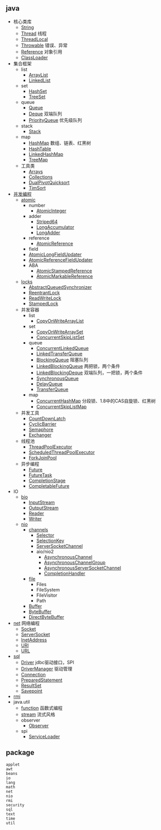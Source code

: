 ## java
* 核心类库
  * [String](/10-java/src/rt.jar.src/java/lang/String.md)
  * [Thread](/10-java/src/rt.jar.src/java/lang/Thread.md) 线程
  * [ThreadLocal](/10-java/src/rt.jar.src/java/lang/ThreadLocal.md)
  * [Throwable](/10-java/src/rt.jar.src/java/lang/Throwable.md) 错误、异常
  * [Reference](/10-java/src/rt.jar.src/java/lang/ref/Reference.md) 对象引用
  * [ClassLoader](/10-java/src/rt.jar.src/java/lang/ClassLoader.md)
* 集合框架
  * list
    * [ArrayList](/10-java/src/rt.jar.src/java/util/collections/list.ArrayList.md)
    * [LinkedList](/10-java/src/rt.jar.src/java/util/collections/list.LinkedList.md)
  * set
    * [HashSet](/10-java/src/rt.jar.src/java/util/collections/set.HashSet.md)
    * [TreeSet](/10-java/src/rt.jar.src/java/util/collections/set.TreeSet.md)
  * queue
    * [Queue](/10-java/src/rt.jar.src/java/util/collections/queue.Queue.md)
    * [Deque](/10-java/src/rt.jar.src/java/util/collections/queue.Deque.md) 双端队列
    * [PriorityQueue](/10-java/src/rt.jar.src/java/util/collections/queue.PriorityQueue.md) 优先级队列
  * stack
    * [Stack](/10-java/src/rt.jar.src/java/util/collections/stack.Stack.md)
  * map
    * [HashMap](/10-java/src/rt.jar.src/java/util/collections/map.HashMap.md) 数组、链表、红黑树
    * [HashTable](/10-java/src/rt.jar.src/java/util/collections/map.HashTable.md)
    * [LinkedHashMap](/10-java/src/rt.jar.src/java/util/collections/map.LinkedHashMap.md)
    * [TreeMap](/10-java/src/rt.jar.src/java/util/collections/map.TreeMap.md)
  * 工具类
    * [Arrays](/10-java/src/rt.jar.src/java/util/collections/Arrays.md)  
    * [Collections](/10-java/src/rt.jar.src/java/util/collections/Collections.md)  
    * [DualPivotQuicksort](/10-java/src/rt.jar.src/java/util/collections/sort.DualPivotQuicksort.md)
    * [TimSort](/10-java/src/rt.jar.src/java/util/collections/sort.TimSort.md)
* [并发编程](/10-java/src/rt.jar.src/java/util/concurrent/README.md)
  * [atomic](/10-java/src/rt.jar.src/java/util/concurrent/atomic/README.md)
    * number
      * [AtomicInteger](/10-java/src/rt.jar.src/java/util/concurrent/atomic/AtomicInteger.md)
    * adder
      * [Striped64](/10-java/src/rt.jar.src/java/util/concurrent/atomic/Striped64.md)
      * [LongAccumulator](/10-java/src/rt.jar.src/java/util/concurrent/atomic/LongAccumulator.md)
      * [LongAdder](/10-java/src/rt.jar.src/java/util/concurrent/atomic/LongAdder.md)
    * reference
      * [AtomicReference](/10-java/src/rt.jar.src/java/util/concurrent/atomic/AtomicReference.md)
    * field
     * [AtomicLongFieldUpdater](/10-java/src/rt.jar.src/java/util/concurrent/atomic/AtomicLongFieldUpdater.md)
     * [AtomicReferenceFieldUpdater](/10-java/src/rt.jar.src/java/util/concurrent/atomic/AtomicReferenceFieldUpdater.md)
    * ABA
      * [AtomicStampedReference](/10-java/src/rt.jar.src/java/util/concurrent/atomic/AtomicStampedReference.md)
      * [AtomicMarkableReference](/10-java/src/rt.jar.src/java/util/concurrent/atomic/AtomicMarkableReference.md)
  * [locks](/10-java/src/rt.jar.src/java/util/concurrent/locks/README.md)
    * [AbstractQueuedSynchronizer](/10-java/src/rt.jar.src/java/util/concurrent/locks/AbstractQueuedSynchronizer.md)
    * [ReentrantLock](/10-java/src/rt.jar.src/java/util/concurrent/locks/ReentrantLock.md)
    * [ReadWriteLock](/10-java/src/rt.jar.src/java/util/concurrent/locks/ReadWriteLock.md)
    * [StampedLock](/10-java/src/rt.jar.src/java/util/concurrent/locks/StampedLock.md)
  * 并发容器
    * list
      * [CopyOnWriteArrayList](/10-java/src/rt.jar.src/java/util/concurrent/list.CopyOnWriteArrayList.md)
    * set
      * [CopyOnWriteArraySet](/10-java/src/rt.jar.src/java/util/concurrent/set.CopyOnWriteArraySet.md)
      * [ConcurrentSkipListSet](/10-java/src/rt.jar.src/java/util/concurrent/set.ConcurrentSkipListSet.md)
    * queue
      * [ConcurrentLinkedQueue](/10-java/src/rt.jar.src/java/util/concurrent/queue.ConcurrentLinkedQueue.md)
      * [LinkedTransferQueue](/10-java/src/rt.jar.src/java/util/concurrent/queue.LinkedTransferQueue.md)
      * [BlockingQueue](/10-java/src/rt.jar.src/java/util/concurrent/queue.BlockingQueue.md) 阻塞队列
      * [LinkedBlockingQueue](/10-java/src/rt.jar.src/java/util/concurrent/queue.LinkedBlockingQueue.md) 两把锁，两个条件
      * [LinkedBlockingDeque](/10-java/src/rt.jar.src/java/util/concurrent/queue.LinkedBlockingDeque.md) 双端队列，一把锁，两个条件
      * [SynchronousQueue](/10-java/src/rt.jar.src/java/util/concurrent/queue.SynchronousQueue.md)
      * [DelayQueue](/10-java/src/rt.jar.src/java/util/concurrent/queue.DelayQueue.md)
      * [TransferQueue](/10-java/src/rt.jar.src/java/util/concurrent/queue.TransferQueue.md)
    * map
      * [ConcurrentHashMap](/10-java/src/rt.jar.src/java/util/concurrent/map.ConcurrentHashMap.md) 分段锁、1.8中的CAS自旋锁、红黑树
      * [ConcurrentSkipListMap](/10-java/src/rt.jar.src/java/util/concurrent/map.ConcurrentSkipListMap.md)
  * 并发工具
    * [CountDownLatch](/10-java/src/rt.jar.src/java/util/concurrent/tool.CountDownLatch.md) 
    * [CyclicBarrier](/10-java/src/rt.jar.src/java/util/concurrent/tool.CyclicBarrier.md)
    * [Semaphore](/10-java/src/rt.jar.src/java/util/concurrent/tool.Semaphore.md)
    * [Exchanger](/10-java/src/rt.jar.src/java/util/concurrent/tool.Exchanger.md)
  * 线程池
    * [ThreadPoolExecutor](/10-java/src/rt.jar.src/java/util/concurrent/ThreadPoolExecutor.md)
    * [ScheduledThreadPoolExecutor](/10-java/src/rt.jar.src/java/util/concurrent/executor.ScheduledThreadPoolExecutor.md)
    * [ForkJoinPool](/10-java/src/rt.jar.src/java/util/concurrent/ForkJoinPool.md)
  * 异步编程  
    * [Future](/10-java/src/rt.jar.src/java/util/concurrent/Future.md)
    * [FutureTask](/10-java/src/rt.jar.src/java/util/concurrent/FutureTask.md)
    * [CompletionStage](/docs/10-java/src/rt.jar.src/java/util/concurrent/CompletionStage.md)
    * [CompletableFuture](/10-java/src/rt.jar.src/java/util/concurrent/CompletableFuture.md)
* IO
  * [bio](/10-java/src/rt.jar.src/java/io/README.md:1)
    * [InputStream](/)
    * [OutputStream](/)
    * [Reader](/)
    * [Writer](/)
  * [nio](/10-java/src/rt.jar.src/java/nio/README.md)
    * [channels](/10-java/src/rt.jar.src/java/nio/channels/README.md)
      * [Selector](/10-java/src/rt.jar.src/java/nio/channels/Selector.md)
      * [SelectionKey](/10-java/src/rt.jar.src/java/nio/channels/SelectionKey.md)
      * [ServerSocketChannel](/10-java/src/rt.jar.src/java/nio/channels/ServerSocketChannel.md)
      * aio/nio2
        * [AsynchronousChannel](/10-java/src/rt.jar.src/java/nio/channels/aio.AsynchronousChannel.md)
        * [AsynchronousChannelGroup](/10-java/src/rt.jar.src/java/nio/channels/aio.AsynchronousChannelGroup.md)
        * [AsynchronousServerSocketChannel](/10-java/src/rt.jar.src/java/nio/channels/aio.AsynchronousServerSocketChannel.md)
        * [CompletionHandler](/10-java/src/rt.jar.src/java/nio/channels/aio.CompletionHandler.md)
    * [file](/10-java/src/rt.jar.src/java/nio/file/README.md)
      * Files
      * FileSystem
      * FileVisitor
      * Path
    * [Buffer](/10-java/src/rt.jar.src/java/nio/Buffer.md)
    * [ByteBuffer](/10-java/src/rt.jar.src/java/nio/ByteBuffer.md)
    * [DirectByteBuffer](/10-java/src/rt.jar.src/java/nio/DirectByteBuffer.md)
* [net](/10-java/src/rt.jar.src/java/net/README.md) 网络编程
  * [Socket](/10-java/src/rt.jar.src/java/net/Socket.md)
  * [ServerSocket](/10-java/src/rt.jar.src/java/net/ServerSocket.md)
  * [InetAddress](/10-java/src/rt.jar.src/java/net/InetAddress.md)
  * [URI](/10-java/src/rt.jar.src/java/net/URI.md)
  * [URL](/10-java/src/rt.jar.src/java/net/URL.md)
* [sql](/10-java/src/rt.jar.src/java/sql/README.md)
  * [Driver](/10-java/src/rt.jar.src/java/sql/Driver.md) jdbc驱动接口，SPI
  * [DriverManager](/10-java/src/rt.jar.src/java/sql/DriverManager.md) 驱动管理
  * [Connection](/10-java/src/rt.jar.src/java/sql/Connection.md)
  * [PreparedStatement](/10-java/src/rt.jar.src/java/sql/PreparedStatement.md)
  * [ResultSet](/10-java/src/rt.jar.src/java/sql/ResultSet.md)
  * [Savepoint](/10-java/src/rt.jar.src/java/sql/Savepoint.md)
* [rmi](/10-java/src/rt.jar.src/java/rmi/README.md)
* java.util
  * [function](/10-java/src/rt.jar.src/java/util/function/README.md) 函数式编程
  * [stream](/10-java/src/rt.jar.src/java/util/stream/README.md) 流式风格
  * observer
    * [Observer](/10-java/src/rt.jar.src/java/util/Observer.md)
  * spi
    * [ServiceLoader](/10-java/src/rt.jar.src/java/util/ServiceLoader.md)


## package
```
applet
awt
beans
io
lang
math
net
nio
rmi
security
sql
text
time
util
```